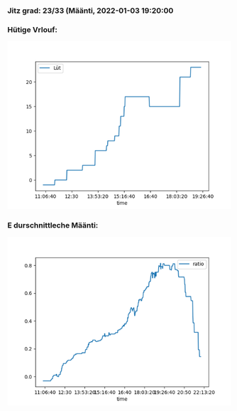 ### Jitz grad: 23/33 (Määnti, 2022-01-03 19:20:00

### Hütige Vrlouf:
![Graph](Today.png)

### E durschnittleche Määnti:
![Graph](Määnti.png)
